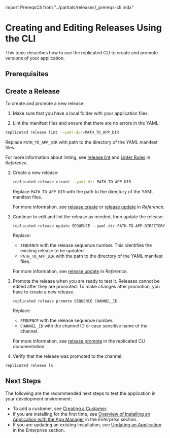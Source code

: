 import PrereqsCli from "../partials/releases/_prereqs-cli.mdx"


# Creating and Editing Releases Using the CLI

This topic describes how to use the replicated CLI to create and promote versions of your application.

<RepositoryCicdNote/>

## Prerequisites

<PrereqsCli/>

## Create a Release

To create and promote a new release:

1. Make sure that you have a local folder with your application files.

1. Lint the manifest files and ensure that there are no errors in the YAML:

  ```bash
  replicated release lint --yaml-dir=PATH_TO_APP_DIR
  ```

  Replace `PATH_TO_APP_DIR` with path to the directory of the YAML manifest files.

  For more information about linting, see [release lint](/reference/replicated-cli-release-lint) and [Linter Rules](/reference/linter) in _Reference_.

1. Create a new release:

    ```bash
    replicated release create --yaml-dir PATH_TO_APP_DIR
    ```
    Replace `PATH_TO_APP_DIR` with the path to the directory of the YAML manifest files.

   For more information, see [release create](/reference/replicated-cli-release-create) or [release update](/reference/replicated-cli-release-update) in _Reference_.

1. Continue to edit and lint the release as needed, then update the release:

    ```
    replicated release update SEQUENCE --yaml-dir PATH-TO-APP-DIRECTORY
    ```
    Replace:
      
    -  `SEQUENCE` with the release sequence number. This identifies the existing release to be updated.
    -  `PATH_TO_APP_DIR` with the path to the directory of the YAML manifest files.

    For more information, see [release update](/reference/replicated-cli-release-update) in _Reference_.

1. Promote the release when you are ready to test it. Releases cannot be edited after they are promoted. To make changes after promotion, you have to create a new release.

    ```
    replicated release promote SEQUENCE CHANNEL_ID
    ```

    Replace:
      
    -  `SEQUENCE` with the release sequence number.
    -  `CHANNEL_ID` with the channel ID or case sensitive name of the channel.

    For more information, see [release promote](/reference/replicated-cli-release-promote) in the replicated CLI documentation.

1. Verify that the release was promoted to the channel:

  ```
  replicated release ls
  ```

## Next Steps

The following are the recommended next steps to test the application in your development environment:

- To add a customer, see [Creating a Customer](releases-creating-customer).
- If you are installing for the first time, see [Overview of Installing an Application with the App Manager](/enterprise/installing-overview) in the _Enterprise_ section. 
- If you are updating an existing installation, see [Updating an Application](/enterprise/updating-apps) in the _Enterprise_ section.
